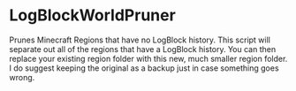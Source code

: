 LogBlockWorldPruner
===================

Prunes Minecraft Regions that have no LogBlock history.  This script will separate out all of the regions that have a LogBlock history.  You can then replace your existing region folder with this new, much smaller region folder.  I do suggest keeping the original as a backup just in case something goes wrong.
